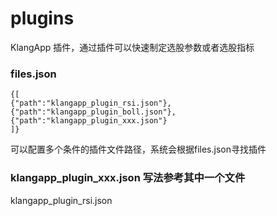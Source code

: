 # plugins
KlangApp 插件，通过插件可以快速制定选股参数或者选股指标

### files.json
```
{[
{"path":"klangapp_plugin_rsi.json"},
{"path":"klangapp_plugin_boll.json"},
{"path":"klangapp_plugin_xxx.json"}
]}
```
可以配置多个条件的插件文件路径，系统会根据files.json寻找插件

### klangapp_plugin_xxx.json 写法参考其中一个文件
klangapp_plugin_rsi.json

